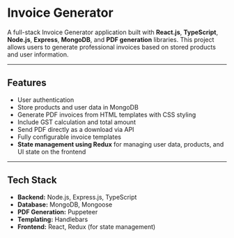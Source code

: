 # Invoice Generator

A full-stack Invoice Generator application built with **React.js**, **TypeScript**, **Node.js**, **Express**, **MongoDB**, and **PDF generation** libraries. This project allows users to generate professional invoices based on stored products and user information.

---

## Features

- User authentication  
- Store products and user data in MongoDB  
- Generate PDF invoices from HTML templates with CSS styling  
- Include GST calculation and total amount  
- Send PDF directly as a download via API  
- Fully configurable invoice templates  
- **State management using Redux** for managing user data, products, and UI state on the frontend

---

## Tech Stack

- **Backend:** Node.js, Express.js, TypeScript  
- **Database:** MongoDB, Mongoose  
- **PDF Generation:** Puppeteer  
- **Templating:** Handlebars  
- **Frontend:** React, Redux (for state management)

